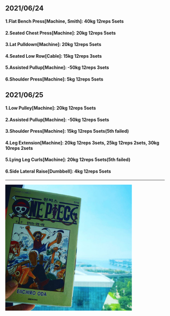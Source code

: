 ## 2021/06/24
#### 1.Flat Bench Press\[Machine, Smith\]: 40kg 12reps 5sets
#### 2.Seated Chest Press\[Machine\]: 20kg 12reps 5sets
#### 3.Lat Pulldown\[Machine\]: 20kg 12reps 5sets
#### 4.Seated Low Row\[Cable\]: 15kg 12reps 3sets
#### 5.Assisted Pullup\[Machine\]: -50kg 12reps 3sets
#### 6.Shoulder Press\[Machine\]: 5kg 12reps 5sets

## 2021/06/25
#### 1.Low Pulley\[Machine\]: 20kg 12reps 5sets
#### 2.Assisted Pullup\[Machine\]: -50kg 12reps 5sets
#### 3.Shoulder Press\[Machine\]: 15kg 12reps 5sets(5th failed)
#### 4.Leg Extension\[Machine\]: 20kg 12reps 3sets, 25kg 12reps 2sets, 30kg 10reps 2sets
#### 5.Lying Leg Curls\[Machine\]: 20kg 12reps 5sets(5th failed)
#### 6.Side Lateral Raise\[Dumbbell\]: 4kg 12reps 5sets

---
<img src='./_resources/romance-dawn.png' width='400px' />

